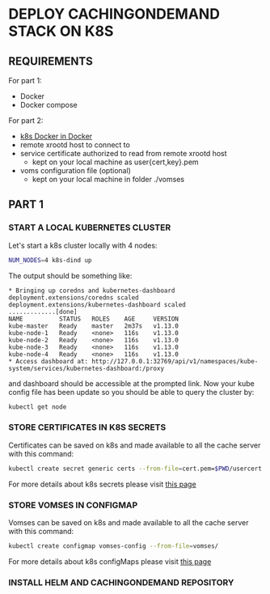 # DEPLOY CACHINGONDEMAND STACK ON K8S

## REQUIREMENTS

For part 1:

- Docker
- Docker compose

For part 2:

- [k8s Docker in Docker](https://github.com/kubernetes-sigs/kubeadm-dind-cluster)
- remote xrootd host to connect to
- service certificate authorized to read from remote xrootd host
  - kept on your local machine as user{cert,key}.pem
- voms configuration file (optional)
  - kept on your local machine in folder ./vomses

## PART 1

### START A LOCAL KUBERNETES CLUSTER

Let's start a k8s cluster locally with 4 nodes:

```bash
NUM_NODES=4 k8s-dind up
```

The output should be something like:

```text
* Bringing up coredns and kubernetes-dashboard 
deployment.extensions/coredns scaled
deployment.extensions/kubernetes-dashboard scaled
.............[done]
NAME          STATUS   ROLES    AGE     VERSION
kube-master   Ready    master   2m37s   v1.13.0
kube-node-1   Ready    <none>   116s    v1.13.0
kube-node-2   Ready    <none>   116s    v1.13.0
kube-node-3   Ready    <none>   116s    v1.13.0
kube-node-4   Ready    <none>   116s    v1.13.0
* Access dashboard at: http://127.0.0.1:32769/api/v1/namespaces/kube-system/services/kubernetes-dashboard:/proxy
```

and dashboard should be accessible at the prompted link.
Now your kube config file has been update so you should be able to query the cluster by:

```bash
kubectl get node
```

### STORE CERTIFICATES IN K8S SECRETS

Certificates can be saved on k8s and made available to all the cache server with this command:

```bash
kubectl create secret generic certs --from-file=cert.pem=$PWD/usercert.pem --from-file=key.pem=$PWD/userkey.pem
```

For more details about k8s secrets please visit [this page]()

### STORE VOMSES IN CONFIGMAP

Vomses can be saved on k8s and made available to all the cache server with this command:

```bash
kubectl create configmap vomses-config --from-file=vomses/
```
For more details about k8s configMaps please visit [this page]()

### INSTALL HELM AND CACHINGONDEMAND REPOSITORY

